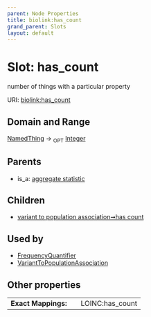 ```yaml
---
parent: Node Properties
title: biolink:has_count
grand_parent: Slots
layout: default
---
```


# Slot: has_count


number of things with a particular property

URI: [biolink:has_count](https://w3id.org/biolink/vocab/has_count)

## Domain and Range

[NamedThing](NamedThing.md) ->  <sub>OPT</sub> [Integer](types/Integer.md)

## Parents

 *  is_a: [aggregate statistic](aggregate_statistic.md)

## Children

 *  [variant to population association➞has count](variant_to_population_association_has_count.md)

## Used by

 * [FrequencyQuantifier](FrequencyQuantifier.md)
 * [VariantToPopulationAssociation](VariantToPopulationAssociation.md)

## Other properties

|  |  |  |
| --- | --- | --- |
| **Exact Mappings:** | | LOINC:has_count |

